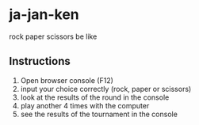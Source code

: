# ja-jan-ken
rock paper scissors be like

## Instructions

1. Open browser console (F12)
2. input your choice correctly (rock, paper or scissors)
3. look at the results of the round in the console
4. play another 4 times with the computer
5. see the results of the tournament in the console 
